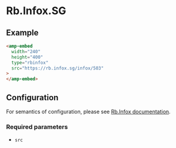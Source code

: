 <!---
Copyright 2017 The AMP HTML Authors. All Rights Reserved.

Licensed under the Apache License, Version 2.0 (the "License");
you may not use this file except in compliance with the License.
You may obtain a copy of the License at

      http://www.apache.org/licenses/LICENSE-2.0

Unless required by applicable law or agreed to in writing, software
distributed under the License is distributed on an "AS-IS" BASIS,
WITHOUT WARRANTIES OR CONDITIONS OF ANY KIND, either express or implied.
See the License for the specific language governing permissions and
limitations under the License.
-->

# Rb.Infox.SG

## Example

```html
<amp-embed
  width="240"
  height="400"
  type="rbinfox"
  src="https://rb.infox.sg/infox/503"
>
</amp-embed>
```

## Configuration

For semantics of configuration, please see [Rb.Infox documentation](https://adm.infox.sg).

### Required parameters

- `src`
